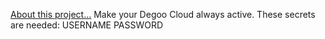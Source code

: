 [About this project…](https://tzchz.home.blog/12-degooactive/)   Make your Degoo Cloud always active.  These secrets are needed: USERNAME PASSWORD
